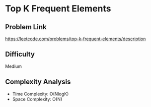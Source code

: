 # Top K Frequent Elements

## Problem Link 
https://leetcode.com/problems/top-k-frequent-elements/description

## Difficulty
Medium

## Complexity Analysis
- Time Complexity: O(NlogK) 
- Space Complexity: O(N) 



